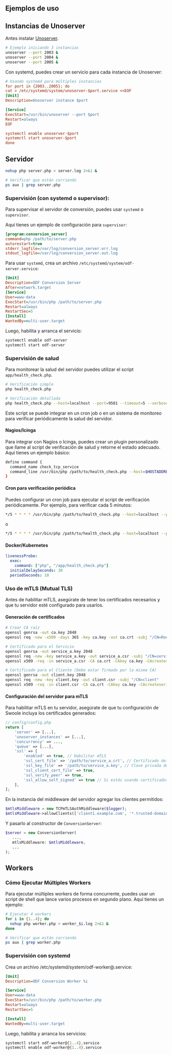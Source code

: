 ## Ejemplos de uso

## Instancias de Unoserver
Antes instalar [Unoserver](https://github.com/unoconv/unoserver).

```bash
# Ejemplo iniciando 3 instancias
unoserver --port 2003 &
unoserver --port 2004 &
unoserver --port 2005 &
```
Con systemd, puedes crear un servicio para cada instancia de Unoserver:
```ini
# Usando systemd para múltiples instancias
for port in {2003..2005}; do
cat > /etc/systemd/system/unoserver-$port.service <<EOF
[Unit]
Description=Unoserver instance $port

[Service]
ExecStart=/usr/bin/unoserver --port $port
Restart=always
EOF

systemctl enable unoserver-$port
systemctl start unoserver-$port
done
```
## Servidor
```bash
nohup php server.php > server.log 2>&1 &

# Verificar que están corriendo
ps aux | grep server.php
```
### Supervisión (con systemd o supervisor):
Para supervisar el servidor de conversión, puedes usar `systemd` o `supervisor`. 

Aquí tienes un ejemplo de configuración para `supervisor`:
```ini
[program:conversion_server]
command=php /path/to/server.php
autorestart=true
stderr_logfile=/var/log/conversion_server.err.log
stdout_logfile=/var/log/conversion_server.out.log
```
Para usar `systemd`, crea un archivo `/etc/systemd/system/odf-server.service`:
```ini
[Unit]
Description=ODF Conversion Server
After=network.target
[Service]
User=www-data
ExecStart=/usr/bin/php /path/to/server.php
Restart=always
RestartSec=5
[Install]
WantedBy=multi-user.target
```
Luego, habilita y arranca el servicio:
```bash 
systemctl enable odf-server
systemctl start odf-server
```
### Supervisión de salud
Para monitorear la salud del servidor puedes utilizar el script `app/health_check.php`.
```bash
# Verificación simple
php health_check.php

# Verificación detallada
php health_check.php --host=localhost --port=9501 --timeout=5 --verbose
```
Este script se puede integrar en un cron job o en un sistema de monitoreo para verificar periódicamente la salud del servidor.
#### Nagios/Icinga
Para integrar con Nagios o Icinga, puedes crear un plugin personalizado que llame al script de verificación de salud y retorne el estado adecuado. Aquí tienes un ejemplo básico:

```bash
define command {
  command_name check_tcp_service
  command_line /usr/bin/php /path/to/health_check.php --host=$HOSTADDRESS$ --port=$ARG1$ --timeout=$ARG2$
}
```
#### Cron para verificación periódica
Puedes configurar un cron job para ejecutar el script de verificación periódicamente. Por ejemplo, para verificar cada 5 minutos:

```bash
*/5 * * * * /usr/bin/php /path/to/health_check.php --host=localhost --port=9501 --timeout=5 >> /var/log/health_check.log 2>&1
```
o
```bash
*/5 * * * * /usr/bin/php /path/to/health_check.php --host=localhost --port=9501 && echo "Service OK" || echo "Service FAILED" | mail -s "Service Status" admin@example.com
```
#### Docker/Kubernetes
```yaml
livenessProbe:
  exec:
    command: ["php", "/app/health_check.php"]
  initialDelaySeconds: 30
  periodSeconds: 10
```

### Uso de mTLS (Mutual TLS)
Antes de habilitar mTLS, asegúrate de tener los certificados necesarios y que tu servidor esté configurado para usarlos. 
#### Generación de certificados
```bash
# Crear CA raíz
openssl genrsa -out ca.key 2048
openssl req -new -x509 -days 365 -key ca.key -out ca.crt -subj "/CN=Root CA"

# Certificado para el Servicio 
openssl genrsa -out service_a.key 2048
openssl req -new -key service_a.key -out service_a.csr -subj "/CN=service_a"
openssl x509 -req -in service_a.csr -CA ca.crt -CAkey ca.key -CAcreateserial -out service_a.crt -days 365

# Certificado para el Cliente (Debe estar firmado por la misma CA)
openssl genrsa -out client.key 2048
openssl req -new -key client.key -out client.csr -subj "/CN=client"
openssl x509 -req -in client.csr -CA ca.crt -CAkey ca.key -CAcreateserial -out client.crt -days 365
```
#### Configuración del servidor para mTLS
Para habilitar mTLS en tu servidor, asegúrate de que tu configuración de Swoole incluya los certificados generados:
```php
// config/config.php
return [
    'server' => [...],
    'unoserver_instances' => [...],
    'concurrency' => ...,
    'queue' => [...],
    'ssl' => [
        'enabled' => true, // Habilitar mTLS
        'ssl_cert_file' => '/path/to/service_a.crt', // Certificado del servidor
        'ssl_key_file' => '/path/to/service_a.key', // Clave privada del servidor
        'ssl_client_cert_file' => true,
        'ssl_verify_peer' => true,
        'ssl_allow_self_signed' => true // Si estás usando certificados autofirmados
    ],
];
```
En la instancia del middleware del servidor agregar los clientes permitidos:
```php
$mtlsMiddleware = new TCPmTLSAuthMiddleware($logger);
$mtlsMiddleware->allowClients(['client1.example.com', '*.trusted-domain.com']);
```
Y pasarlo al constructor de `ConversionServer`:
```php
$server = new ConversionServer(
   ...,
   mtlsMiddleware: $mtlsMiddleware,
   ...
);
```


## Workers

### Cómo Ejecutar Múltiples Workers
Para ejecutar múltiples workers de forma concurrente, puedes usar un script de shell que lance varios procesos en segundo plano. Aquí tienes un ejemplo:

```bash
# Ejecutar 4 workers
for i in {1..4}; do
  nohup php worker.php > worker_$i.log 2>&1 &
done

# Verificar que están corriendo
ps aux | grep worker.php
```

### Supervisión con systemd

Crea un archivo /etc/systemd/system/odf-worker@.service:
```ini
[Unit]
Description=ODF Conversion Worker %i

[Service]
User=www-data
ExecStart=/usr/bin/php /path/to/worker.php
Restart=always
RestartSec=5

[Install]
WantedBy=multi-user.target
```
Luego, habilita y arranca los servicios:
```bash
systemctl start odf-worker@{1..4}.service
systemctl enable odf-worker@{1..4}.service
```